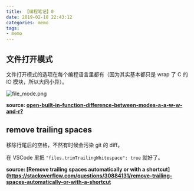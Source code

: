 ```yaml
---
title: 【编程笔记】0
date: 2019-02-18 22:43:12
categories: memo
tags:
- memo
---
```


## 文件打开模式

文件打开模式的选项在每个编程语言里都有（因为其实基本都只是 wrap 了 C 的 IO 模块，所以大同小异）。

![file_mode.png](https://i.loli.net/2019/02/18/5c6ac54915c0d.png)

**source: [open-built-in-function-difference-between-modes-a-a-w-w-and-r?](https://stackoverflow.com/questions/1466000/python-open-built-in-function-difference-between-modes-a-a-w-w-and-r)**


## remove trailing spaces

移除行尾后的空格，不然有时候会污染 git 的 diff。

在 VSCode 里把 `"files.trimTrailingWhitespace": true` 就好了。

**source: [Remove trailing spaces automatically or with a shortcut](https://stackoverflow.com/questions/30884131/remove-trailing-spaces-automatically-or-with-a-shortcut**